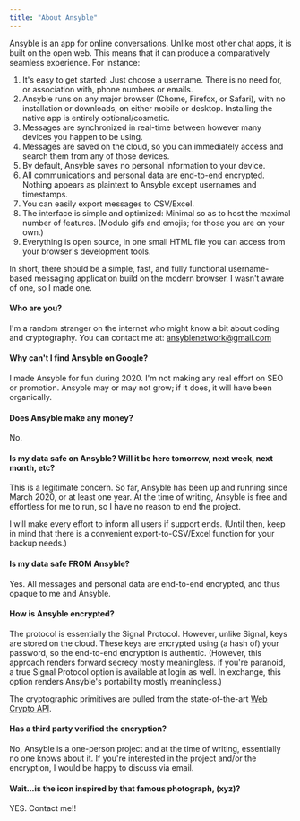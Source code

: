```yaml
---
title: "About Ansyble"
---
```


Ansyble is an app for online conversations. Unlike most other chat apps, it is built on the open web. This means that it can produce a comparatively seamless experience. For instance:

1. It's easy to get started: Just choose a username. There is no need for, or association with, phone numbers or emails.
2. Ansyble runs on any major browser (Chome, Firefox, or Safari), with no installation or downloads, on either mobile or desktop. Installing the native app is entirely optional/cosmetic.
3. Messages are synchronized in real-time between however many devices you happen to be using.
4. Messages are saved on the cloud, so you can immediately access and search them from any of those devices.
5. By default, Ansyble saves no personal information to your device.
6. All communications and personal data are end-to-end encrypted. Nothing appears as plaintext to Ansyble except usernames and timestamps.
7. You can easily export messages to CSV/Excel.
8. The interface is simple and optimized: Minimal so as to host the maximal number of features. (Modulo gifs and emojis; for those you are on your own.)
9. Everything is open source, in one small HTML file you can access from your browser's development tools.

In short, there should be a simple, fast, and fully functional username-based messaging application build on the modern browser. I wasn't aware of one, so I made one.

#### Who are you?

I'm a random stranger on the internet who might know a bit about coding and cryptography. You can contact me at: ansyblenetwork@gmail.com

#### Why can't I find Ansyble on Google?

I made Ansyble for fun during 2020. I'm not making any real effort on SEO or promotion. Ansyble may or may not grow; if it does, it will have been organically.

#### Does Ansyble make any money?

No.

#### Is my data safe on Ansyble? Will it be here tomorrow, next week, next month, etc?

This is a legitimate concern. So far, Ansyble has been up and running since March 2020, or at least one year. At the time of writing, Ansyble is free and effortless for me to run, so I have no reason to end the project.

I will make every effort to inform all users if support ends. (Until then, keep in mind that there is a convenient export-to-CSV/Excel function for your backup needs.)

#### Is my data safe FROM Ansyble?

Yes. All messages and personal data are end-to-end encrypted, and thus opaque to me and Ansyble.

#### How is Ansyble encrypted?

The protocol is essentially the Signal Protocol. However, unlike Signal, keys are stored on the cloud. These keys are encrypted using (a hash of) your password, so the end-to-end encryption is authentic. (However, this approach renders forward secrecy mostly meaningless. if you're paranoid, a true Signal Protocol option is available at login as well. In exchange, this option renders Ansyble's portability mostly meaningless.)

The cryptographic primitives are pulled from the state-of-the-art [Web Crypto API](https://developer.mozilla.org/en-US/docs/Web/API/Web_Crypto_API).

#### Has a third party verified the encryption?

No, Ansyble is a one-person project and at the time of writing, essentially no one knows about it. If you're interested in the project and/or the encryption, I would be happy to discuss via email.

#### Wait...is the icon inspired by that famous photograph, (xyz)?

YES. Contact me!!
